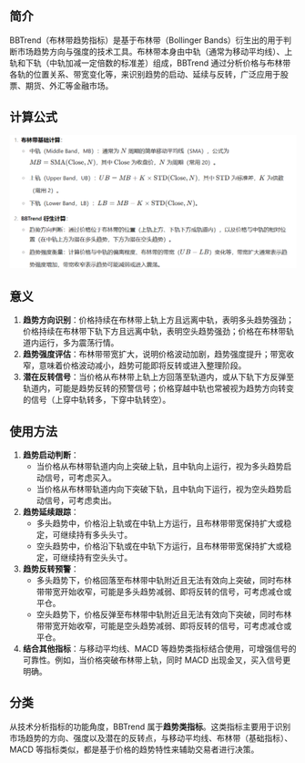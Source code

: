 ## 简介

BBTrend（布林带趋势指标）是基于布林带（Bollinger Bands）衍生出的用于判断市场趋势方向与强度的技术工具。布林带本身由中轨（通常为移动平均线）、上轨和下轨（中轨加减一定倍数的标准差）组成，BBTrend 通过分析价格与布林带各轨的位置关系、带宽变化等，来识别趋势的启动、延续与反转，广泛应用于股票、期货、外汇等金融市场。

## 计算公式

![image-20250824174418707](.\photo\1.png)

## 意义

1. **趋势方向识别**：价格持续在布林带上轨上方且远离中轨，表明多头趋势强劲；价格持续在布林带下轨下方且远离中轨，表明空头趋势强劲；价格在布林带轨道内运行，多为震荡行情。
2. **趋势强度评估**：布林带带宽扩大，说明价格波动加剧，趋势强度提升；带宽收窄，意味着价格波动减小，趋势可能即将反转或进入整理阶段。
3. **潜在反转信号**：当价格从布林带上轨上方回落至轨道内，或从下轨下方反弹至轨道内，可能是趋势反转的预警信号；价格穿越中轨也常被视为趋势方向转变的信号（上穿中轨转多，下穿中轨转空）。

## 使用方法

1. **趋势启动判断**：
   - 当价格从布林带轨道内向上突破上轨，且中轨向上运行，视为多头趋势启动信号，可考虑买入。
   - 当价格从布林带轨道内向下突破下轨，且中轨向下运行，视为空头趋势启动信号，可考虑卖出。
2. **趋势延续跟踪**：
   - 多头趋势中，价格沿上轨或在中轨上方运行，且布林带带宽保持扩大或稳定，可继续持有多头头寸。
   - 空头趋势中，价格沿下轨或在中轨下方运行，且布林带带宽保持扩大或稳定，可继续持有空头头寸。
3. **趋势反转预警**：
   - 多头趋势下，价格回落至布林带中轨附近且无法有效向上突破，同时布林带带宽开始收窄，可能是多头趋势减弱、即将反转的信号，可考虑减仓或平仓。
   - 空头趋势下，价格反弹至布林带中轨附近且无法有效向下突破，同时布林带带宽开始收窄，可能是空头趋势减弱、即将反转的信号，可考虑减仓或平仓。
4. **结合其他指标**：与移动平均线、MACD 等趋势类指标结合使用，可增强信号的可靠性。例如，当价格突破布林带上轨，同时 MACD 出现金叉，买入信号更明确。

## 分类

从技术分析指标的功能角度，BBTrend 属于**趋势类指标**。这类指标主要用于识别市场趋势的方向、强度以及潜在的反转点，与移动平均线、布林带（基础指标）、MACD 等指标类似，都是基于价格的趋势特性来辅助交易者进行决策。

